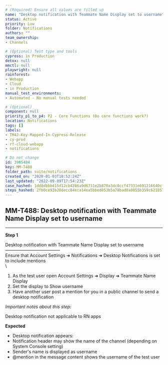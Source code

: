 ```yaml
---
# (Required) Ensure all values are filled up
name: "Desktop notification with Teammate Name Display set to username"
status: Active
priority: Low
folder: Notifications
authors: ""
team_ownership: 
- Channels

# (Optional) Test type and tools
cypress: in Production
detox: null
mmctl: null
playwright: null
rainforest: 
- Webapp
- Cloud
- in Production
manual_test_environments: 
- Automated - No manual tests needed

# (Optional)
component: null
priority_p1_to_p4: P2 - Core Functions (Do core functions work?)
location: Notifications
tags: []
labels: 
- TM4J-Key-Mapped-In-Cypress-Release
- cy-prod
- rf-cloud-webapp
- notifications

# Do not change
id: 3905484
key: MM-T488
folder_path: suite/notifications
created_on: "2020-01-03T18:52:24Z"
last_updated: "2022-09-09T17:54:23Z"
case_hashed: 1dd8dbbb415d12cb4286a9d6731e2b870a3dc0ccf47331e691216640cf7db571ad41997cfc170bbf903969a4e48e8504
steps_hashed: 2fb0ce93b28decc84eca14ea5bbed853b5a78bad0a0855b359c621857586495a04a5a5c9ac30b28dac541881d6dd27bb
---
```


## MM-T488: Desktop notification with Teammate Name Display set to username

---

**Step 1**

Desktop notification with Teammate Name Display set to username\
–––––––––––––––––––––––––\
Ensure that Account Settings ➜ Notifications ➜ Desktop Notifications is set to include mentions\
\\

1. As the test user open Account Settings ➜ Display ➜ Teammate Name Display
2. Set the display to Show username
3. Have another user post a mention for you in a public channel to send a desktop notification

_Important notes about this step:_

Desktop notification not applicable to RN apps

**Expected**

- Desktop notification appears:
- Notification header may show the name of the channel (depending on System Console setting)
- Sender's name is displayed as username
- @mention in the message content shows the username of the test user
